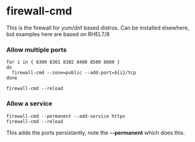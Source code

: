 # firewall-cmd

This is the firewall for yum/dnf based distros. Can be installed elsewhere, but examples here are based on RHEL7/8

### Allow multiple ports

```
for i in { 8300 8301 8302 8400 8500 8600 }
do
  firewall-cmd --zone=public --add-port=${i}/tcp
done

firewall-cmd --reload

```

### Allow a service

```
firewall-cmd --permanent --add-service https
firewall-cmd --reload
```

This adds the ports persistantly, note the **--permanent** which does this.


